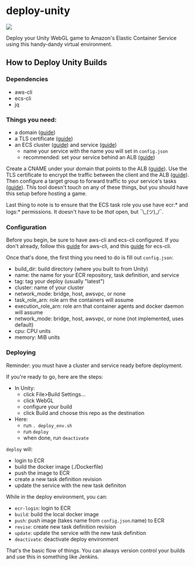 # deploy-unity

![](https://d2908q01vomqb2.cloudfront.net/cb4e5208b4cd87268b208e49452ed6e89a68e0b8/2018/02/28/Unity.jpg)

Deploy your Unity WebGL game to Amazon's Elastic Container Service using this handy-dandy virtual environment.


## How to Deploy Unity Builds


### Dependencies

  - aws-cli
  - ecs-cli
  - jq


### Things you need:

  - a domain ([guide](https://aws.amazon.com/getting-started/tutorials/get-a-domain/))
  - a TLS certificate ([guide](https://aws.amazon.com/blogs/aws/new-aws-certificate-manager-deploy-ssltls-based-apps-on-aws/))
  - an ECS cluster ([guide](https://docs.aws.amazon.com/AmazonECS/latest/developerguide/create_cluster.html)) and service ([guide](https://docs.aws.amazon.com/AmazonECS/latest/developerguide/create-service.html))
    - name your service with the name you will set in `config.json`
    - recommended: set your service behind an ALB ([guide](https://aws.amazon.com/blogs/compute/microservice-delivery-with-amazon-ecs-and-application-load-balancers/))


Create a CNAME under your domain that points to the ALB ([guide](https://docs.aws.amazon.com/Route53/latest/DeveloperGuide/routing-to-elb-load-balancer.html)). Use the TLS certificate to encrypt the traffic between the client and the ALB ([guide](https://docs.aws.amazon.com/elasticloadbalancing/latest/application/create-https-listener.html)). Then configure a target group to forward traffic to your service's tasks ([guide](https://docs.aws.amazon.com/elasticloadbalancing/latest/application/load-balancer-target-groups.html)). This tool doesn't touch on any of these things, but you should have this setup before hosting a game.

Last thing to note is to ensure that the ECS task role you use have ecr:* and logs:* permissions. It doesn't have to be *that* open, but  ¯\\\_(ツ)\_/¯.

### Configuration

Before you begin, be sure to have aws-cli and ecs-cli configured. If you don't already, follow this [guide](https://docs.aws.amazon.com/cli/latest/userguide/cli-chap-getting-started.html) for aws-cli, and this [guide](https://docs.aws.amazon.com/AmazonECS/latest/developerguide/ECS_CLI_Configuration.html) for ecs-cli.

Once that's done, the first thing you need to do is fill out `config.json`:

  - build_dir: build directory (where you built to from Unity)
  - name: the name for your ECR repository, task definition, and service
  - tag: tag your deploy (usually "latest")
  - cluster: name of your cluster
  - network_mode: bridge, host, awsvpc, or none
  - task_role_arn: role arn the containers will assume
  - execution_role_arn: role arn that container agents and docker daemon will assume
  - network_mode: bridge, host, awsvpc, or none (not implemented, uses default)
  - cpu: CPU units
  - memory: MiB units


### Deploying

Reminder: you must have a cluster and service ready before deployment.

If you're ready to go, here are the steps:
  - In Unity:
    - click File>Build Settings...
    - click WebGL
    - configure your build
    - click Build and choose this repo as the destination
  - Here:
    - run `. deploy_env.sh`
    - run `deploy`
    - when done, run `deactivate`

`deploy` will:
  - login to ECR
  - build the docker image (./Dockerfile)
  - push the image to ECR
  - create a new task definition revision
  - update the service with the new task definiton

While in the deploy environment, you can:
  - `ecr-login`: login to ECR
  - `build`: build the local docker image
  - `push`: push image (takes name from `config.json`.name) to ECR
  - `revise`: create new task definition revision
  - `update`: update the service with the new task definition
  - `deactivate`: deactivate deploy environment

That's the basic flow of things. You can always version control your builds and use this in something like Jenkins.
